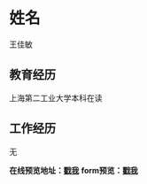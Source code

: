 # 姓名
王佳敏

## 教育经历
上海第二工业大学本科在读

## 工作经历
无

**在线预览地址：[戳我](http://yittang.cn/moreProjects/)**
**form预览：[戳我](http://yittang.cn/moreProjects/label5/index.html)**